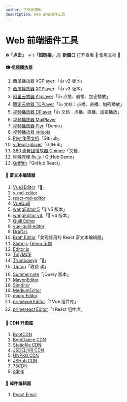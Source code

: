 ```yaml
---
author: 下落香樟树
description: Web 前端插件工具
---
```


# Web 前端插件工具

**🔥「点击」** -> **💧「超链接」**,在 **新窗口** 打开查看 👀 使用文档 📜

#### 📷 视频播放器

1.  [西瓜播放器 XGPlayer](https://h5player.bytedance.com/):「👍 v2 版本」
2.  [西瓜播放器 XGPlayer](http://v2.h5player.bytedance.com/):「👍 v3 版本」
3.  [阿里云放器 Aliplayer](https://player.alicdn.com/aliplayer/index.html)「👍 点播、直播、加密播放」
4.  [腾讯云放器 TCPlayer](https://cloud.tencent.com/document/product/881/30818)「👍 文档：点播、直播、加密播放」
5.  [视频播放器 DPlayer](https://dplayer.diygod.dev/zh/)「👍 文档：点播、直播、加密播放」
6.  [视频播放器 MuiPlayer](https://muiplayer.js.org/zh/)
7.  [视频播放器 Plyr](https://plyr.io/)「Demo」
8.  [视频播放器 videojs](https://videojs.com/)
9.  [Plyr 使用文档](https://github.com/sampotts/plyr)「GitHub」
10. [videojs-player](https://github.surmon.me/videojs-player)「GitHub」
11. [360 奇舞团播放器 Chimee](https://chimee.org/docs/index.html)「文档」
12. [哔哩哔哩 flv.js](http://bilibili.github.io/flv.js/demo/)「GitHub Demo」
13. [Griffith](https://github.com/zhihu/griffith/blob/master/README-zh-Hans.md)「GitHub React」

#### 📜 富文本编辑器

1.  [Vue2Editor](https://www.vue2editor.com/)「🌟」
2.  [v-md-editor](https://code-farmer-i.github.io/vue-markdown-editor/zh/)
3.  [react-md-editor](https://uiw.gitee.io/react-md-editor/)
4.  [VueQuill](https://vueup.github.io/vue-quill/)
5.  [wangEditor 5](https://www.wangeditor.com/)「🌟 v5 版本」
6.  [wangEditor v4 ](https://www.wangeditor.com/v4/)「🌟 v4 版本」
7.  [Quill Editor](https://quilljs.com/)
8.  [vue-quill-editor](https://github.surmon.me/vue-quill-editor)
9.  [Draft.js](https://draftjs.org/)
10. [Braft Editor](https://braft.margox.cn/)「美观好用的 React 富文本编辑器」
11. [Slate.js](https://doodlewind.github.io/slate-doc-cn/): [Demo 示例](https://www.slatejs.org/examples/richtext)
12. [Editor.js](https://editorjs.io/)
13. [TinyMCE](http://tinymce.ax-z.cn/)
14. [Trumbowyg](https://alex-d.github.io/Trumbowyg/)「🌟」
15. [Tiptap](https://tiptap.dev/)「收费 💰」
16. [Summernote](https://summernote.org/)「jQuery 版本」
17. [MavonEditor](https://www.mavoneditor.com/)
18. [Simditor](https://simditor.tower.im/)
19. [MediumEditor](https://yabwe.github.io/medium-editor/)
20. [micro Editor](https://micro-editor.github.io/)
21. [primevue Editor](https://primevue.org/editor)「❗️ Vue 组件库」
22. [primereact Editor](https://primereact.org/editor/)「❗️ React 组件库」

#### 🔗 CDN 开源库

1.  [BootCDN](https://www.bootcdn.cn/)
2.  [ByteDance CDN](https://cdn.bytedance.com/)
3.  [Staticfile CDN](http://www.staticfile.org/)
4.  [JSDELIVR CDN](https://www.jsdelivr.com/)
5.  [UNPKG CDN](https://unpkg.com/)
6.  [JSHub CDN](https://jshub.com/)
7.  [75CDN](https://cdn.baomitu.com/)
8.  [cdnjs](https://cdnjs.com/)

#### 📮 邮件编辑器

1. [React Email](https://react.email/)
